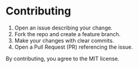 # Contributing

1. Open an issue describing your change.
2. Fork the repo and create a feature branch.
3. Make your changes with clear commits.
4. Open a Pull Request (PR) referencing the issue.

By contributing, you agree to the MIT license.
